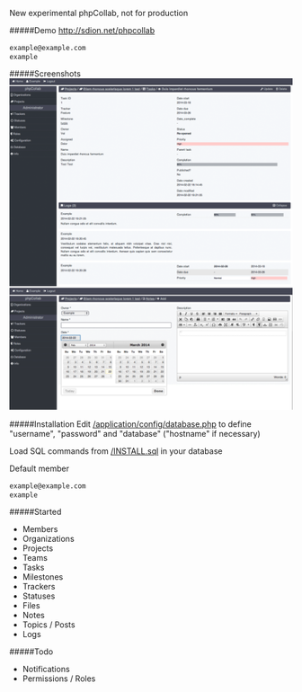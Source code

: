 New experimental phpCollab, not for production

#####Demo
http://sdion.net/phpcollab
```text
example@example.com
example
```

#####Screenshots
![Screenshot](screenshot.png)
![Screenshot](screenshot2.png)

#####Installation
Edit [/application/config/database.php](/application/config/database.php) to define "username", "password" and "database" ("hostname" if necessary)

Load SQL commands from [/INSTALL.sql](/INSTALL.sql) in your database

Default member
```text
example@example.com
example
```

#####Started
* Members
* Organizations
* Projects
* Teams
* Tasks
* Milestones
* Trackers
* Statuses
* Files
* Notes
* Topics / Posts
* Logs

#####Todo
* Notifications
* Permissions / Roles
